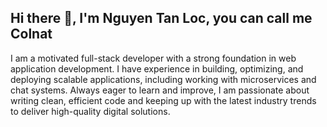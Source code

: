 ## Hi there 👋, I'm Nguyen Tan Loc, you can call me Colnat
I am a motivated full-stack developer with a strong foundation in web application development. I have experience in building, optimizing, and deploying scalable applications, including working with microservices and chat systems. Always eager to learn and improve, I am passionate about writing clean, efficient code and keeping up with the latest industry trends to deliver high-quality digital solutions.
